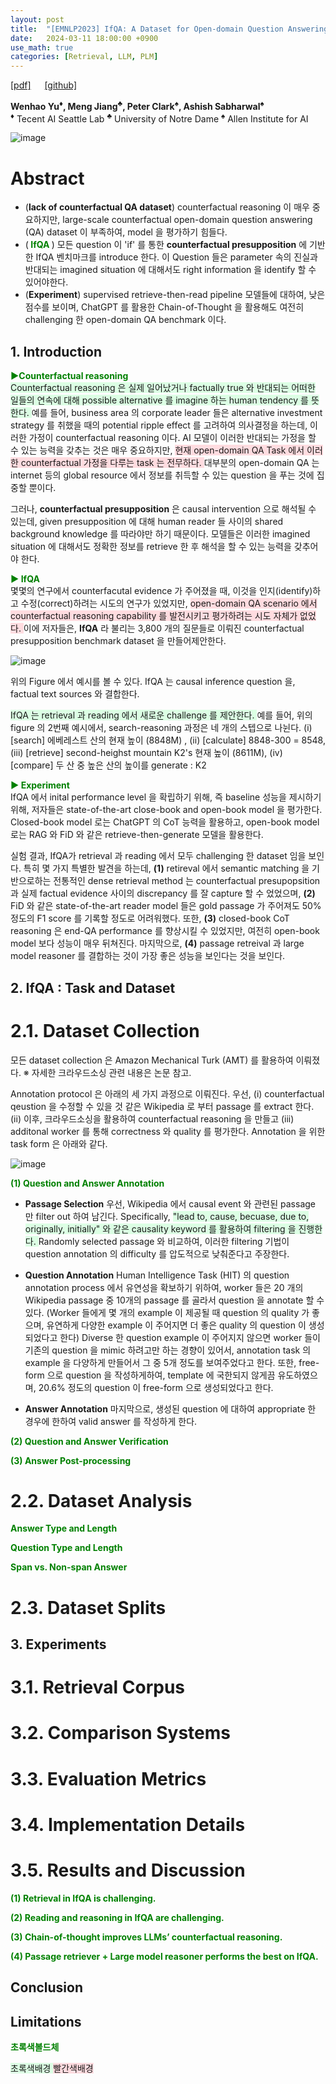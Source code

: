 ```yaml
---
layout: post
title:  "[EMNLP2023] IfQA: A Dataset for Open-domain Question Answeringunder Counterfactual Presuppositions"
date:   2024-03-11 18:00:00 +0900
use_math: true
categories: [Retrieval, LLM, PLM]
---
```


[[pdf]](https://aclanthology.org/2023.emnlp-main.515.pdf) &emsp;
[[github]](https://allenai.org/data/ifqa)

**Wenhao Yu<sup>♦</sup>, Meng Jiang<sup>♣</sup>, Peter Clark<sup>♠</sup>, Ashish Sabharwal<sup>♠</sup>**
<br><sup>♦</sup> Tecent AI Seattle Lab <sup>♣</sup> University of Notre Dame <sup>♠</sup> Allen Institute for AI &emsp;

![image](https://github.com/yong1-kim/yong1-kim.github.io/assets/42200027/dc04e304-b2b0-44e5-8293-aee477bbaa0e)

# Abstract
- (**lack of counterfactual QA dataset**) counterfactual reasoning 이 매우 중요하지만, large-scale counterfactual open-domain question answering (QA) dataset 이 부족하여, model 을 평가하기 힘들다.
- (<span style='color:green;font-weight:bold'> IfQA </span>) 모든 question 이 'if' 를 통한 **counterfactual presupposition** 에 기반한 IfQA 벤치마크를 introduce 한다. 이 Question 들은 parameter 속의 진실과 반대되는 imagined situation 에 대해서도 right information 을 identify 할 수 있어야한다.
- (**Experiment**) supervised retrieve-then-read pipeline 모델들에 대하여, 낮은 점수를 보이며, ChatGPT 를 활용한 Chain-of-Thought 을 활용해도 여전히 challenging 한 open-domain QA benchmark 이다.

## 1. Introduction
<span style='color:green;font-weight:bold'> ▶Counterfactual reasoning </span>
<br>
<span style='background-color: #dcffe4'> 
Counterfactual reasoning 은 실제 일어났거나 factually true 와 반대되는 어떠한 일들의 연속에 대해 possible alternative 를 imagine 하는 human tendency 를 뜻한다. </span>
예를 들어, business area 의 corporate leader 들은 alternative investment strategy 를 취했을 때의 potential ripple effect 를 고려하여 의사결정을 하는데, 이러한 가정이 counterfactual reasoning 이다.
AI 모델이 이러한 반대되는 가정을 할 수 있는 능력을 갖추는 것은 매우 중요하지만, <span style='background-color: #ffdce0'> 현재 open-domain QA Task 에서 이러한 counterfactual 가정을 다루는 task 는 전무하다. </span>
대부분의 open-domain QA 는 internet 등의 global resource 에서 정보를 취득할 수 있는 question 을 푸는 것에 집중할 뿐이다.

그러나, **counterfactual presupposition** 은 causal intervention 으로 해석될 수 있는데, given presupposition 에 대해 human reader 들 사이의 shared background knowledge 를 따라야만 하기 때문이다.
모델들은 이러한 imagined situation 에 대해서도 정확한 정보를 retrieve 한 후 해석을 할 수 있는 능력을 갖추어야 한다.

<span style='color:green;font-weight:bold'> ▶ IfQA </span>
<br>
몇몇의 연구에서 counterfacutal evidence 가 주어졌을 때, 이것을 인지(identify)하고 수정(correct)하려는 시도의 연구가 있었지만, <span style='background-color: #ffdce0'> open-domain QA scenario 에서 counterfactual reasoning capability 를 발전시키고 평가하려는 시도 자체가 없었다. </span>
이에 저자들은, **IfQA** 라 불리는 3,800 개의 질문들로 이뤄진 counterfactual presupposition benchmark dataset 을 만들어제안한다.

![image](https://github.com/yong1-kim/yong1-kim.github.io/assets/42200027/8062eb89-6200-48e8-82f6-a8b7b676e303)

위의 Figure 에서 예시를 볼 수 있다. IfQA 는 causal inference question 을, factual text sources 와 결합한다. 

<span style='background-color: #dcffe4'> 
IfQA 는 retrieval 과 reading 에서 새로운 challenge 를 제안한다.
 </span>
예를 들어, 위의 figure 의 2번째 예시에서, search-reasoning 과정은 네 개의 스텝으로 나뉜다.
(i) [search] 에베레스트 산의 현재 높이 (8848M) , (ii) [calculate] 8848-300 = 8548, (iii) [retrieve] second-heighst mountain K2's 현재 높이 (8611M), (iv) [compare] 두 산 중 높은 산의 높이를 generate : K2

<span style='color:green;font-weight:bold'> ▶ Experiment </span>
<br>
IfQA 에서 inital performance level 을 확립하기 위해, 즉 baseline 성능을 제시하기 위해, 저자들은 state-of-the-art close-book and open-book model 을 평가한다.
Closed-book model 로는 ChatGPT 의 CoT 능력을 활용하고, open-book model 로는 RAG 와 FiD 와 같은 retrieve-then-generate 모델을 활용한다.

실험 결과, IfQA가 retrieval 과 reading 에서 모두 challenging 한 dataset 임을 보인다.
특히 몇 가지 특별한 발견을 하는데, **(1)** retireval 에서 semantic matching 을 기반으로하는 전통적인 dense retrieval method 는 counterfactual presupopsition 과 실제 factual evidence 사이의 discrepancy 를 잘 capture 할 수 었었으며, **(2)** FiD 와 같은 state-of-the-art reader model 들은 gold passage 가 주어져도 50% 정도의 F1 score 를 기록할 정도로 어려워했다. 또한, **(3)** closed-book CoT reasoning 은 end-QA performance 를 향상시킬 수 있었지만, 여전히 open-book model 보다 성능이 매우 뒤쳐진다. 마지막으로, **(4)** passage retreival 과 large model reasoner 를 결합하는 것이 가장 좋은 성능을 보인다는 것을 보인다.


## 2. IfQA : Task and Dataset
# 2.1. Dataset Collection
모든 dataset collection 은 Amazon Mechanical Turk (AMT) 를 활용하여 이뤄졌다.
※ 자세한 크라우드소싱 관련 내용은 논문 참고.

Annotation protocol 은 아래의 세 가지 과정으로 이뤄진다. 
우선, (i) counterfactual qeustion 을 수정할 수 있을 것 같은 Wikipedia 로 부터 passage 를 extract 한다. (ii) 이후, 크라우드소싱을 활용하여 counterfactual reasoning 을 만들고 (iii) additonal worker 를 통해 correctness 와 quality 를 평가한다. Annotation 을 위한 task form 은 아래와 같다.

![image](https://github.com/yong1-kim/yong1-kim.github.io/assets/42200027/55ae1215-d720-46c7-9ff4-551d465d8a77)

<span style='color:green;font-weight:bold'> (1) Question and Answer Annotation </span>
<br>
- **Passage Selection**
우선, Wikipedia 에서 causal event 와 관련된 passage 만 filter out 하여 남긴다. Specifically, <span style='background-color: #dcffe4'> "lead to, cause, becuase, due to, originally, initially" 와 같은 causality keyword 를 활용하여 filtering 을 진행한다. </span>
Randomly selected passage 와 비교하여, 이러한 filtering 기법이 question annotation 의 difficulty 를 압도적으로 낮춰준다고 주장한다.

- **Question Annotation**
Human Intelligence Task (HIT) 의 question annotation process 에서 유연성을 확보하기 위하여, worker 들은 20 개의 Wikipedia passage 중 10개의 passage 를 골라서 question 을 annotate 할 수 있다.
(Worker 들에게 몇 개의 example 이 제공될 때 question 의 quality 가 좋으며, 유연하게 다양한 example 이 주어지면 더 좋은 quality 의 question 이 생성되었다고 한다)
Diverse 한 question example 이 주어지지 않으면 worker 들이 기존의 question 을 mimic 하려고만 하는 경향이 있어서, annotation task 의 example 을 다양하게 만들어서 그 중 5개 정도를 보여주었다고 한다.
또한, free-form 으로 question 을 작성하게하여, template 에 국한되지 않게끔 유도하였으며, 20.6% 정도의 question 이 free-form 으로 생성되었다고 한다.

- **Answer Annotation**
마지막으로, 생성된 question 에 대하여 appropriate 한 경우에 한하여 valid answer 를 작성하게 한다.

<span style='color:green;font-weight:bold'> (2) Question and Answer Verification </span>
<br>

<span style='color:green;font-weight:bold'> (3) Answer Post-processing </span>
<br>


# 2.2. Dataset Analysis
<span style='color:green;font-weight:bold'> Answer Type and Length </span>
<br>


<span style='color:green;font-weight:bold'> Question Type and Length </span>
<br>

<span style='color:green;font-weight:bold'> Span vs. Non-span Answer </span>
<br>



# 2.3. Dataset Splits

## 3. Experiments
# 3.1. Retrieval Corpus

# 3.2. Comparison Systems

# 3.3. Evaluation Metrics

# 3.4. Implementation Details

# 3.5. Results and Discussion
<span style='color:green;font-weight:bold'> (1) Retrieval in IfQA is challenging. </span>
<br>

<span style='color:green;font-weight:bold'> (2) Reading and reasoning in IfQA are challenging. </span>
<br>

<span style='color:green;font-weight:bold'> (3) Chain-of-thought improves LLMs’ counterfactual reasoning. </span>
<br>

<span style='color:green;font-weight:bold'> (4) Passage retriever + Large model reasoner
performs the best on IfQA. </span>
<br>

## Conclusion

## Limitations



<span style='color:green;font-weight:bold'> 초록색볼드체 </span>

<span style='background-color: #dcffe4'> 초록색배경 </span>
<span style='background-color: #ffdce0'> 빨간색배경 </span>
